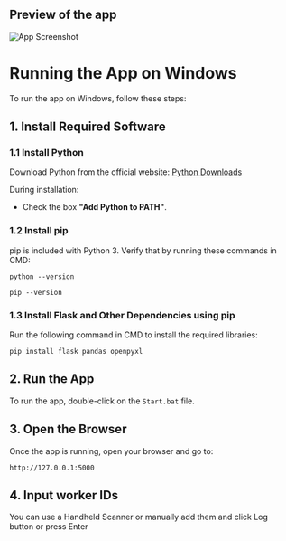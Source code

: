## Preview of the app
![App Screenshot](https://filip-peev.com/home/timelog/images/appPreview.webp)

Running the App on Windows
==========================

To run the app on Windows, follow these steps:

1\. Install Required Software
-----------------------------

### 1.1 Install Python

Download Python from the official website: [Python Downloads](https://www.python.org/downloads/)

During installation:

*   Check the box **"Add Python to PATH"**.

### 1.2 Install pip

pip is included with Python 3. Verify that by running these commands in CMD:

    python --version

    pip --version

### 1.3 Install Flask and Other Dependencies using pip

Run the following command  in CMD to install the required libraries:

    pip install flask pandas openpyxl

2\. Run the App
---------------

To run the app, double-click on the `Start.bat` file.

3\. Open the Browser
--------------------

Once the app is running, open your browser and go to:

    http://127.0.0.1:5000
4\. Input worker IDs
--------------------
You can use a Handheld Scanner or manually add them and click Log button or press Enter